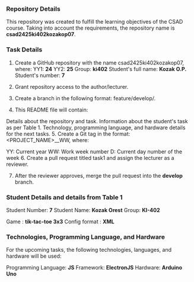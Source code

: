 ### Repository Details
This repository was created to fulfill the learning objectives of the CSAD course. Taking into account the requirements, the repository name is **csad2425ki402kozakop07**.

### Task Details
1. Create a GitHub repository with the name csad2425ki402kozakop07, where:
YY1: **24**
YY2: **25**
Group: **ki402**
Student's full name: **Kozak O.P.**
Student's number: **7**
2. Grant repository access to the author/lecturer.

3. Create a branch in the following format: feature/develop/<task number>.

4. This README file will contain:

Details about the repository and task.
Information about the student's task as per Table 1.
Technology, programming language, and hardware details for the next tasks.
5. Create a Git tag in the format: <PROJECT_NAME>_<VERSION>_WW<YYWWD>, where:

YY: Current year
WW: Work week number
D: Current day number of the week
6. Create a pull request titled task1 and assign the lecturer as a reviewer.

7. After the reviewer approves, merge the pull request into the **develop** branch.

### Student Details and details from Table 1
Student Number: **7**
Student Name: **Kozak Orest**
Group: **KI-402**

Game : **tik-tac-toe 3x3**
Config format : **XML**

### Technologies, Programming Language, and Hardware
For the upcoming tasks, the following technologies, languages, and hardware will be used:

Programming Language: **JS**
Framework: **ElectronJS**
Hardware: **Arduino Uno**